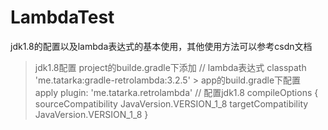 # LambdaTest
jdk1.8的配置以及lambda表达式的基本使用，其他使用方法可以参考csdn文档
> jdk1.8配置 project的builde.gradle下添加
// lambda表达式
        classpath 'me.tatarka:gradle-retrolambda:3.2.5'
       > app的build.gradle下配置
        apply plugin: 'me.tatarka.retrolambda'
        // 配置jdk1.8
    compileOptions {
        sourceCompatibility JavaVersion.VERSION_1_8
        targetCompatibility JavaVersion.VERSION_1_8
    }
